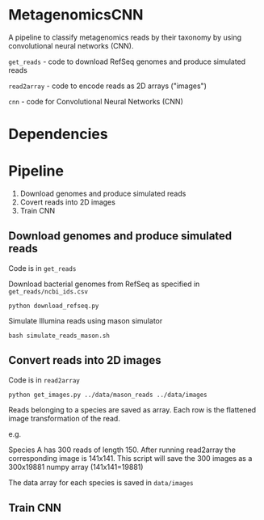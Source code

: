 # MetagenomicsCNN

A pipeline to classify metagenomics reads by their taxonomy by using convolutional neural networks (CNN).

`get_reads` - code to download RefSeq genomes and produce simulated reads

`read2array`  - code to encode reads as 2D arrays ("images")

`cnn` - code for Convolutional Neural Networks (CNN)

# Dependencies


# Pipeline

1. Download genomes and produce simulated reads
2. Covert reads into 2D images
3. Train CNN

## Download genomes and produce simulated reads
Code is in `get_reads`

Download bacterial genomes from RefSeq as specified in `get_reads/ncbi_ids.csv`
```
python download_refseq.py
```

Simulate Illumina reads using mason simulator
```
bash simulate_reads_mason.sh
```

## Convert reads into 2D images
Code is in `read2array`

```
python get_images.py ../data/mason_reads ../data/images
```

Reads belonging to a species are saved as array. Each row is the flattened image transformation of the read.

e.g.

Species A has 300 reads of length 150. After running read2array the corresponding image is 141x141. This script will save the 300 images as a 300x19881 numpy array (141x141=19881)

The data array for each species is saved in `data/images`

## Train CNN
